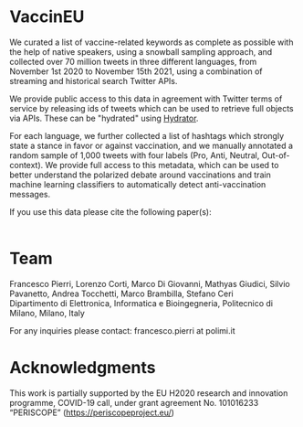 # VaccinEU

We curated a list of vaccine-related keywords as complete as possible with the help of native speakers, using a snowball sampling approach, and collected over 70 million tweets in three different languages, from November 1st 2020 to November 15th 2021, using a combination of streaming and historical search Twitter APIs. 

We provide public access to this data in agreement with Twitter terms of service by releasing ids of tweets which can be used to retrieve full objects via APIs. These can be "hydrated" using [Hydrator](https://github.com/DocNow/hydrator).

For each language, we further collected a list of hashtags which strongly state a stance in favor or against vaccination, and we manually annotated a random sample of 1,000 tweets with four labels (Pro, Anti, Neutral, Out-of-context). We provide full access to this metadata, which can be used to better understand the polarized debate around vaccinations and train machine learning classifiers to automatically detect anti-vaccination messages.

If you use this data please cite the following paper(s): <br>
 <br>

# Team
Francesco Pierri, Lorenzo Corti, Marco Di Giovanni, Mathyas Giudici, Silvio Pavanetto, Andrea Tocchetti, Marco Brambilla, Stefano Ceri <br>
Dipartimento di Elettronica, Informatica e Bioingegneria, Politecnico di Milano, Milano, Italy

For any inquiries please contact: francesco.pierri at polimi.it

# Acknowledgments
This work is partially supported by the EU H2020 research and innovation programme, COVID-19 call, under grant agreement No. 101016233 “PERISCOPE” (https://periscopeproject.eu/)
